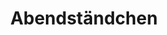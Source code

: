 ---
layout: project
title: "Abendständchen"
permalink: "/projects/2017/abendstanchen/"
projectyear: "2017"
categories: [project]
description:
lead:
performances:
  - title: "Abendständchen"
    subtitle: "Choral Works by Brahms and Mendelssohn"
    date: "January 28, 2017"
    time: "3pm"
    venue: "St. George's Anglican Church"
    address: "1001, avenue des Canadiens, Montreal, Quebec"
    ticketsurl:
    facebookurl: "https://www.facebook.com/events/280197775730733/"
    posterimage: "2017/abendstanchen.jpg"
    guests:
    - name:
      director:
  - title: "Abendständchen"
    subtitle: "Choral Works by Brahms and Mendelssohn"
    date: "February 4, 2017"
    time: "3pm"
    venue: "Beaconsfield United Church"
    address: "202 Woodside Road, Beaconsfield, Quebec H9W 2P1"
    ticketsurl:
    facebookurl: "https://www.facebook.com/events/232686733855537/"
    posterimage: "2017/abendstanchen.jpg"
    guests:
    - name:
      director:
---